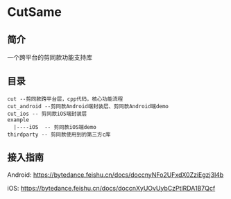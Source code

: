 # CutSame

## 简介

一个跨平台的剪同款功能支持库

## 目录

```
cut --剪同款跨平台层，cpp代码，核心功能流程
cut_android --剪同款Android端封装层、剪同款Android端demo
cut_ios -- 剪同款iOS端封装层
example
  |----iOS	-- 剪同款iOS端demo
thirdparty -- 剪同款使用到的第三方c库
```

## 接入指南

Android: https://bytedance.feishu.cn/docs/doccnyNFo2UFxdX0ZziEgzj3l4b

iOS: https://bytedance.feishu.cn/docs/doccnXyUOvUybCzPtlRDA1B7Qcf